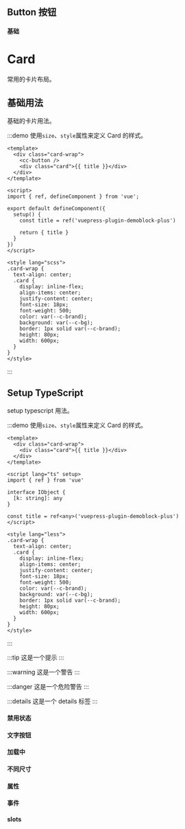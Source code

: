 ## Button 按钮
#### 基础

# Card

常用的卡片布局。

## 基础用法

基础的卡片用法。

:::demo 使用`size`、`style`属性来定义 Card 的样式。

```vue
<template>
  <div class="card-wrap">
    <cc-button />
    <div class="card">{{ title }}</div>
  </div>
</template>

<script>
import { ref, defineComponent } from 'vue';

export default defineComponent({
  setup() {
    const title = ref('vuepress-plugin-demoblock-plus')

    return { title }
  }
})
</script>

<style lang="scss">
.card-wrap {
  text-align: center;
  .card {
    display: inline-flex;
    align-items: center;
    justify-content: center;
    font-size: 18px;
    font-weight: 500;
    color: var(--c-brand);
    background: var(--c-bg);
    border: 1px solid var(--c-brand);
    height: 80px;
    width: 600px;
  }
}
</style>
```

:::


## Setup TypeScript

setup typescript 用法。

:::demo 使用`size`、`style`属性来定义 Card 的样式。

```vue
<template>
  <div class="card-wrap">
    <div class="card">{{ title }}</div>
  </div>
</template>

<script lang="ts" setup>
import { ref } from 'vue'

interface IObject {
  [k: string]: any
}

const title = ref<any>('vuepress-plugin-demoblock-plus')
</script>

<style lang="less">
.card-wrap {
  text-align: center;
  .card {
    display: inline-flex;
    align-items: center;
    justify-content: center;
    font-size: 18px;
    font-weight: 500;
    color: var(--c-brand);
    background: var(--c-bg);
    border: 1px solid var(--c-brand);
    height: 80px;
    width: 600px;
  }
}
</style>
```
:::

:::tip
这是一个提示
:::

:::warning
这是一个警告
:::

:::danger
这是一个危险警告
:::

:::details
这是一个 details 标签
:::

#### 禁用状态
#### 文字按钮
#### 加载中
#### 不同尺寸
#### 属性
#### 事件
#### slots
